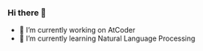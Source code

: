 ### Hi there 👋

<!--
**dakkenkd/dakkenkd** is a ✨ _special_ ✨ repository because its `README.md` (this file) appears on your GitHub profile.
-->

- 🔭 I’m currently working on AtCoder
- 🌱 I’m currently learning Natural Language Processing


